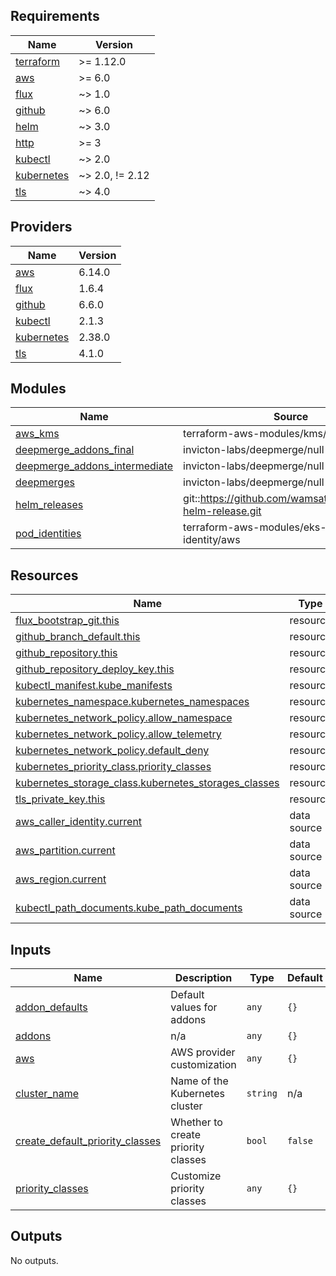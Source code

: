 <!-- BEGIN_TF_DOCS -->
## Requirements

| Name | Version |
|------|---------|
| <a name="requirement_terraform"></a> [terraform](#requirement\_terraform) | >= 1.12.0 |
| <a name="requirement_aws"></a> [aws](#requirement\_aws) | >= 6.0 |
| <a name="requirement_flux"></a> [flux](#requirement\_flux) | ~> 1.0 |
| <a name="requirement_github"></a> [github](#requirement\_github) | ~> 6.0 |
| <a name="requirement_helm"></a> [helm](#requirement\_helm) | ~> 3.0 |
| <a name="requirement_http"></a> [http](#requirement\_http) | >= 3 |
| <a name="requirement_kubectl"></a> [kubectl](#requirement\_kubectl) | ~> 2.0 |
| <a name="requirement_kubernetes"></a> [kubernetes](#requirement\_kubernetes) | ~> 2.0, != 2.12 |
| <a name="requirement_tls"></a> [tls](#requirement\_tls) | ~> 4.0 |

## Providers

| Name | Version |
|------|---------|
| <a name="provider_aws"></a> [aws](#provider\_aws) | 6.14.0 |
| <a name="provider_flux"></a> [flux](#provider\_flux) | 1.6.4 |
| <a name="provider_github"></a> [github](#provider\_github) | 6.6.0 |
| <a name="provider_kubectl"></a> [kubectl](#provider\_kubectl) | 2.1.3 |
| <a name="provider_kubernetes"></a> [kubernetes](#provider\_kubernetes) | 2.38.0 |
| <a name="provider_tls"></a> [tls](#provider\_tls) | 4.1.0 |

## Modules

| Name | Source | Version |
|------|--------|---------|
| <a name="module_aws_kms"></a> [aws\_kms](#module\_aws\_kms) | terraform-aws-modules/kms/aws | ~> 4.0 |
| <a name="module_deepmerge_addons_final"></a> [deepmerge\_addons\_final](#module\_deepmerge\_addons\_final) | invicton-labs/deepmerge/null | 0.1.6 |
| <a name="module_deepmerge_addons_intermediate"></a> [deepmerge\_addons\_intermediate](#module\_deepmerge\_addons\_intermediate) | invicton-labs/deepmerge/null | 0.1.6 |
| <a name="module_deepmerges"></a> [deepmerges](#module\_deepmerges) | invicton-labs/deepmerge/null | 0.1.6 |
| <a name="module_helm_releases"></a> [helm\_releases](#module\_helm\_releases) | git::https://github.com/wamsatson/terraform-helm-release.git | c70ccf6cdca23862af6a8a960507b8d248cdd0e4 |
| <a name="module_pod_identities"></a> [pod\_identities](#module\_pod\_identities) | terraform-aws-modules/eks-pod-identity/aws | ~> 2.0 |

## Resources

| Name | Type |
|------|------|
| [flux_bootstrap_git.this](https://registry.terraform.io/providers/fluxcd/flux/latest/docs/resources/bootstrap_git) | resource |
| [github_branch_default.this](https://registry.terraform.io/providers/integrations/github/latest/docs/resources/branch_default) | resource |
| [github_repository.this](https://registry.terraform.io/providers/integrations/github/latest/docs/resources/repository) | resource |
| [github_repository_deploy_key.this](https://registry.terraform.io/providers/integrations/github/latest/docs/resources/repository_deploy_key) | resource |
| [kubectl_manifest.kube_manifests](https://registry.terraform.io/providers/alekc/kubectl/latest/docs/resources/manifest) | resource |
| [kubernetes_namespace.kubernetes_namespaces](https://registry.terraform.io/providers/hashicorp/kubernetes/latest/docs/resources/namespace) | resource |
| [kubernetes_network_policy.allow_namespace](https://registry.terraform.io/providers/hashicorp/kubernetes/latest/docs/resources/network_policy) | resource |
| [kubernetes_network_policy.allow_telemetry](https://registry.terraform.io/providers/hashicorp/kubernetes/latest/docs/resources/network_policy) | resource |
| [kubernetes_network_policy.default_deny](https://registry.terraform.io/providers/hashicorp/kubernetes/latest/docs/resources/network_policy) | resource |
| [kubernetes_priority_class.priority_classes](https://registry.terraform.io/providers/hashicorp/kubernetes/latest/docs/resources/priority_class) | resource |
| [kubernetes_storage_class.kubernetes_storages_classes](https://registry.terraform.io/providers/hashicorp/kubernetes/latest/docs/resources/storage_class) | resource |
| [tls_private_key.this](https://registry.terraform.io/providers/hashicorp/tls/latest/docs/resources/private_key) | resource |
| [aws_caller_identity.current](https://registry.terraform.io/providers/hashicorp/aws/latest/docs/data-sources/caller_identity) | data source |
| [aws_partition.current](https://registry.terraform.io/providers/hashicorp/aws/latest/docs/data-sources/partition) | data source |
| [aws_region.current](https://registry.terraform.io/providers/hashicorp/aws/latest/docs/data-sources/region) | data source |
| [kubectl_path_documents.kube_path_documents](https://registry.terraform.io/providers/alekc/kubectl/latest/docs/data-sources/path_documents) | data source |

## Inputs

| Name | Description | Type | Default | Required |
|------|-------------|------|---------|:--------:|
| <a name="input_addon_defaults"></a> [addon\_defaults](#input\_addon\_defaults) | Default values for addons | `any` | `{}` | no |
| <a name="input_addons"></a> [addons](#input\_addons) | n/a | `any` | `{}` | no |
| <a name="input_aws"></a> [aws](#input\_aws) | AWS provider customization | `any` | `{}` | no |
| <a name="input_cluster_name"></a> [cluster\_name](#input\_cluster\_name) | Name of the Kubernetes cluster | `string` | n/a | yes |
| <a name="input_create_default_priority_classes"></a> [create\_default\_priority\_classes](#input\_create\_default\_priority\_classes) | Whether to create priority classes | `bool` | `false` | no |
| <a name="input_priority_classes"></a> [priority\_classes](#input\_priority\_classes) | Customize priority classes | `any` | `{}` | no |

## Outputs

No outputs.
<!-- END_TF_DOCS -->
